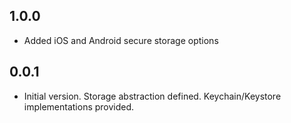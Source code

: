 ## 1.0.0

* Added iOS and Android secure storage options 

## 0.0.1

* Initial version. Storage abstraction defined. Keychain/Keystore implementations provided.

